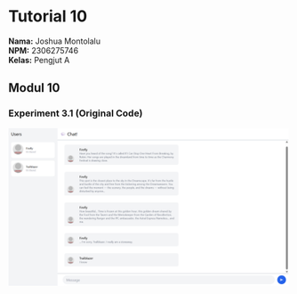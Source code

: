 # Tutorial 10
**Nama:**   Joshua Montolalu<br>
**NPM:**    2306275746<br>
**Kelas:**  Pengjut A<br>

## Modul 10
### Experiment 3.1 (Original Code)
![Gambar menggunakan WebChat](OriginalCode.png)